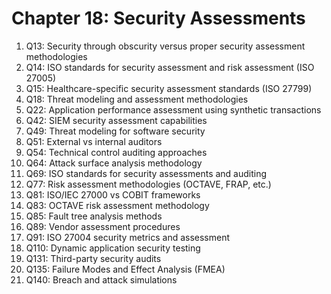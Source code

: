 # Chapter 18: Security Assessments

1. Q13: Security through obscurity versus proper security assessment methodologies
2. Q14: ISO standards for security assessment and risk assessment (ISO 27005)
3. Q15: Healthcare-specific security assessment standards (ISO 27799)
4. Q18: Threat modeling and assessment methodologies
5. Q22: Application performance assessment using synthetic transactions
6. Q42: SIEM security assessment capabilities
7. Q49: Threat modeling for software security
8. Q51: External vs internal auditors
9. Q54: Technical control auditing approaches
10. Q64: Attack surface analysis methodology
11. Q69: ISO standards for security assessments and auditing
12. Q77: Risk assessment methodologies (OCTAVE, FRAP, etc.)
13. Q81: ISO/IEC 27000 vs COBIT frameworks
14. Q83: OCTAVE risk assessment methodology
15. Q85: Fault tree analysis methods
16. Q89: Vendor assessment procedures
17. Q91: ISO 27004 security metrics and assessment
18. Q110: Dynamic application security testing
19. Q131: Third-party security audits
20. Q135: Failure Modes and Effect Analysis (FMEA)
21. Q140: Breach and attack simulations
